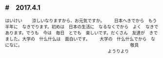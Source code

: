 #　2017.4.1
-------

はいけい
　　涼しいなりますから、お元気ですか。
　　日本へきでから　もう　半年に　なきでります。初めは　日本の生活に　なるなくでから　よく　なきで　あります。でうも　今は　毎日　とでも　楽しいです。だくさん　友達が　きでました。大学の　什么什么は　面白いです。
　　大学の　什么什么でから　なになに。
　　　　　　　　　　　　　　　　　　　　　　　　　敬具
　　　　　　　　　　　　　　　　　　　　　　　　ようりより